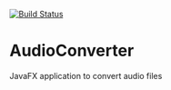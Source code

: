 [![Build Status](https://travis-ci.com/ysrbdlgn/AudioConverter.svg?token=Ngs4TKaRceA2Dt5tw6fj&branch=master)](https://travis-ci.com/ysrbdlgn/AudioConverter)
# AudioConverter
JavaFX application to convert audio files
